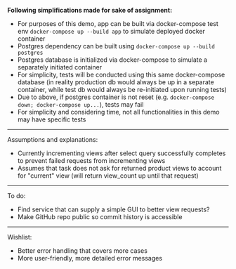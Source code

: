 **Following simplifications made for sake of assignment:**

- For purposes of this demo, app can be built via docker-compose test env `docker-compose up --build app` to simulate deployed docker container
- Postgres dependency can be built using `docker-compose up --build postgres`
- Postgres database is initialized via docker-compose to simulate a separately initiated container
- For simplicity, tests will be conducted using this same docker-compose database (in reality production db would always be up in a separate container, while test db would always be re-initiated upon running tests)
- Due to above, if postgres container is not reset (e.g. `docker-compose down; docker-compose up...`), tests may fail
- For simplicity and considering time, not all functionalities in this demo may have specific tests

-------------------
Assumptions and explanations:

- Currently incrementing views after select query successfully completes to prevent failed requests from incrementing views
- Assumes that task does not ask for returned product views to account for "current" view (will return view_count up until that request)

-------------------
To do:
- Find service that can supply a simple GUI to better view requests?
- Make GitHub repo public so commit history is accessible

-------------------

Wishlist:

- Better error handling that covers more cases
- More user-friendly, more detailed error messages